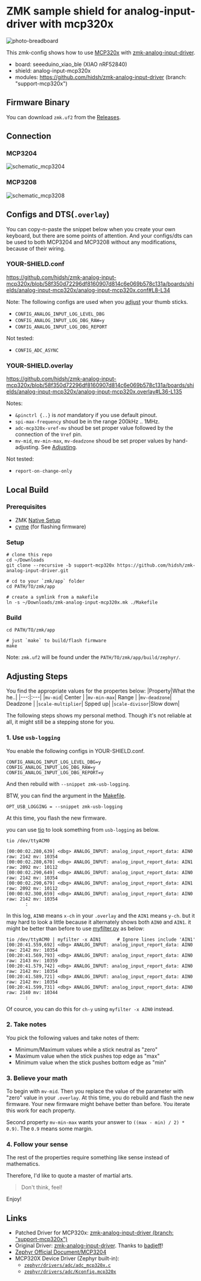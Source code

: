 # ZMK sample shield for analog-input-driver with mcp320x

![photo-breadboard](img/IMG_1603.jpg)

This zmk-config shows how to use [MCP320x](https://www.microchip.com/en-us/product/mcp3204) with [zmk-analog-input-driver](https://github.com/badjeff/zmk-analog-input-driver).

- board: seeeduino_xiao_ble (XIAO nRF52840)
- shield: analog-input-mcp320x
- modules: https://github.com/hidsh/zmk-analog-input-driver (branch: "support-mcp320x")

## Firmware Binary
You can download `zmk.uf2` from the [Releases](https://github.com/hidsh/zmk-analog-input-mcp320x/releases).

## Connection
### MCP3204
![schematic_mcp3204](img/wiring-mcp3204.png)

### MCP3208
![schematic_mcp3208](img/wiring-mcp3208.png)

## Configs and DTS(`.overlay`)
You can copy-n-paste the snippet below when you create your own keyboard, but there are some points of attention.
And your configs/dts can be used to both MCP3204 and MCP3208 without any modifications, because of their wiring.

### YOUR-SHIELD.conf
https://github.com/hidsh/zmk-analog-input-mcp320x/blob/58f350d72296df8160907d814c6e069b578c131a/boards/shields/analog-input-mcp320x/analog-input-mcp320x.conf#L8-L34

Note: The following configs are used when you [adjust](#adjusting-steps) your thumb sticks.
- `CONFIG_ANALOG_INPUT_LOG_LEVEL_DBG`
- `CONFIG_ANALOG_INPUT_LOG_DBG_RAW=y`
- `CONFIG_ANALOG_INPUT_LOG_DBG_REPORT`

Not tested:
- `CONFIG_ADC_ASYNC` 


### YOUR-SHIELD.overlay
https://github.com/hidsh/zmk-analog-input-mcp320x/blob/58f350d72296df8160907d814c6e069b578c131a/boards/shields/analog-input-mcp320x/analog-input-mcp320x.overlay#L36-L135

Notes:
- `&pinctrl {..}` is *not* mandatory if you use default pinout.
- `spi-max-frequency` shoud be in the range 200kHz .. 1MHz.
- `adc-mcp320x-vref-mv` shoud be set proper value followed by the connection of the `Vref` pin.
- `mv-mid`, `mv-min-max`, `mv-deadzone` shoud be set proper values by hand-adjusting. See [Adjusting](#adjusting-steps).

Not tested:
- `report-on-change-only` 

## Local Build
### Prerequisites
- ZMK [Native Setup](https://zmk.dev/docs/development/local-toolchain/setup/native)
- [cyme](https://github.com/tuna-f1sh/cyme) (for flashing firmware)

### Setup
```
# clone this repo
cd ~/Downloads
git clone --recursive -b support-mcp320x https://github.com/hidsh/zmk-analog-input-driver.git

# cd to your `zmk/app` folder
cd PATH/TO/zmk/app

# create a symlink from a makefile
ln -s ~/Downloads/zmk-analog-input-mcp320x.mk ./Makefile
```

### Build
```
cd PATH/TO/zmk/app

# just `make` to build/flash firmware
make
```

Note: `zmk.uf2` will be found under the `PATH/TO/zmk/app/build/zephyr/`.

## Adjusting Steps
You find the appropriate values for the propertes below:
|Property|What the he..|
|---:|:---|
|`mv-mid`| Center |
|`mv-min-max`| Range |
|`mv-deadzone`| Deadzone |
|`scale-multiplier`| Spped up|
|`scale-divisor`|Slow down|

The following steps shows my personal method. Though it's not reliable at all, it might still be a stepping stone for you. 

### 1. Use `usb-logging`
You enable the following configs in YOUR-SHIELD.conf.
```
CONFIG_ANALOG_INPUT_LOG_LEVEL_DBG=y
CONFIG_ANALOG_INPUT_LOG_DBG_RAW=y
CONFIG_ANALOG_INPUT_LOG_DBG_REPORT=y
```
And then rebuild with `--snippet zmk-usb-logging`.

BTW, you can find the argument in the [Makefile](https://github.com/hidsh/zmk-analog-input-mcp320x/blob/58f350d72296df8160907d814c6e069b578c131a/analog-input-mcp320x.mk#L20). 
```
OPT_USB_LOGGING = --snippet zmk-usb-logging
```
At this time, you flash the new firmware.

you can use [tio](https://github.com/tio/tio) to look something from `usb-logging` as below.
```
tio /dev/ttyACM0

[00:00:02.280,639] <dbg> ANALOG_INPUT: analog_input_report_data: AIN0 raw: 2142 mv: 10354
[00:00:02.280,670] <dbg> ANALOG_INPUT: analog_input_report_data: AIN1 raw: 2092 mv: 10112
[00:00:02.290,649] <dbg> ANALOG_INPUT: analog_input_report_data: AIN0 raw: 2142 mv: 10354
[00:00:02.290,679] <dbg> ANALOG_INPUT: analog_input_report_data: AIN1 raw: 2092 mv: 10112
[00:00:02.300,659] <dbg> ANALOG_INPUT: analog_input_report_data: AIN0 raw: 2142 mv: 10354
       :
```
In this log, `AIN0` means `x-ch` in your `.overlay` and the `AIN1` means `y-ch`. but it may hard to look a little because it alternately shows both `AIN0` and `AIN1`.
it might be better than before to use [myfilter.py](https://gist.github.com/hidsh/a3ee73315be6d654c0cc74f553d0c1a9) as below:
```
tio /dev/ttyACM0 | myfilter -x AIN1      # Ignore lines include 'AIN1'
[00:20:41.559,692] <dbg> ANALOG_INPUT: analog_input_report_data: AIN0 raw: 2142 mv: 10354
[00:20:41.569,793] <dbg> ANALOG_INPUT: analog_input_report_data: AIN0 raw: 2143 mv: 10359
[00:20:41.579,742] <dbg> ANALOG_INPUT: analog_input_report_data: AIN0 raw: 2142 mv: 10354
[00:20:41.589,721] <dbg> ANALOG_INPUT: analog_input_report_data: AIN0 raw: 2142 mv: 10354
[00:20:41.599,731] <dbg> ANALOG_INPUT: analog_input_report_data: AIN0 raw: 2140 mv: 10344
       :
```
Of cource, you can do this for `ch-y` using `myfilter -x AIN0` instead.

### 2. Take notes
You pick the following values and take notes of them:
- Minimum/Maximum values while a stick neutral as "zero"
- Maximum value when the stick pushes top edge as "max"
- Minimum value when the stick pushes bottom edge as "min"

### 3. Believe your math
To begin with `mv-mid`.
Then you replace the value of the parameter with "zero" value in your `.overlay`.
At this time, you do rebuild and flash the new firmware.
Your new firmware might behave better than before.
You iterate this work for each property.

Second property `mv-min-max` wants your answer to `((max - min) / 2) * 0.9)`. The `0.9` means some margin.

### 4. Follow your sense
The rest of the properties require something like sense instead of mathematics.

Therefore, I'd like to quote a master of martial arts.

> Don't think, feel!

Enjoy!

## Links
- Patched Driver for MCP320x: [zmk-analog-input-driver (branch: "support-mcp320x")](https://github.com/hidsh/zmk-analog-input-driver/tree/support-mcp320x)
- Original Driver: [zmk-analog-input-driver](https://github.com/badjeff/zmk-analog-input-driver). Thanks to [badjeff](https://github.com/badjeff)!
- [Zephyr Official Document/MCP3204](https://docs.zephyrproject.org/latest/build/dts/api/bindings/adc/microchip%2Cmcp3204.html)
- MCP320X Device Driver (Zephyr built-in):
  - [`zephyr/drivers/adc/adc_mcp320x.c`](https://github.com/zephyrproject-rtos/zephyr/blob/main/drivers/adc/adc_mcp320x.c)
  - [`zephyr/drivers/adc/Kconfig.mcp320x`](https://github.com/zephyrproject-rtos/zephyr/blob/main/drivers/adc/Kconfig.mcp320x)
